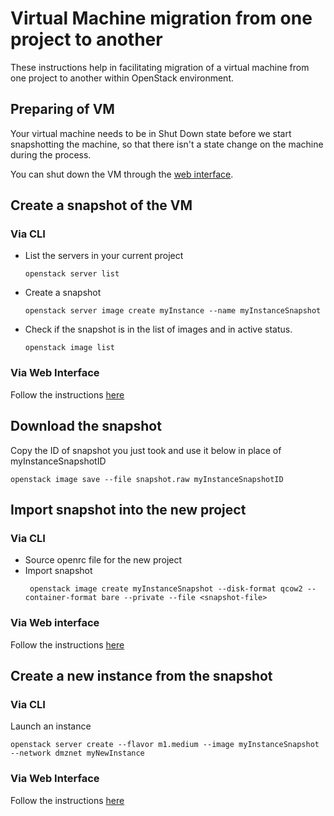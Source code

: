 # Virtual Machine migration from one project to another

These instructions help in facilitating migration of a virtual machine from one project to another within OpenStack environment.

## Preparing of VM

Your virtual machine needs to be in Shut Down state before we start snapshotting the machine, so that there isn't a state change on the machine during the process. 

You can shut down the VM through the [web interface](cloud.rc.uab.edu).

## Create a snapshot of the VM

### Via CLI
* List the servers in your current project
  ```shell
  openstack server list
  ```
* Create a snapshot
  ```shell
  openstack server image create myInstance --name myInstanceSnapshot
  ```
* Check if the snapshot is in the list of images and in active status.
  ```shell
  openstack image list
  ```

### Via Web Interface
Follow the instructions [here](https://docs.openstack.org/horizon/latest/user/launch-instances.html#create-an-instance-snapshot)


## Download the snapshot
Copy the ID of snapshot you just took and use it below in place of myInstanceSnapshotID
```shell
openstack image save --file snapshot.raw myInstanceSnapshotID
```

## Import snapshot into the new project
### Via CLI
* Source openrc file for the new project
* Import snapshot
  ```shell
   openstack image create myInstanceSnapshot --disk-format qcow2 --container-format bare --private --file <snapshot-file>
  ```
### Via Web interface
Follow the instructions [here](https://docs.openstack.org/horizon/latest/user/manage-images.html)

## Create a new instance from the snapshot
### Via CLI
Launch an instance
```shell
openstack server create --flavor m1.medium --image myInstanceSnapshot --network dmznet myNewInstance
```

### Via Web Interface
Follow the instructions [here](https://docs.openstack.org/newton/user-guide/dashboard-launch-instances.html#launch-an-instance)



